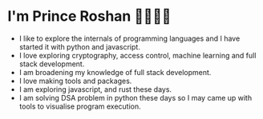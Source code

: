 
# I'm Prince Roshan 👋🏾👨‍💻

  - I like to explore the internals of programming languages and I have started it with python and javascript.
  -  I love exploring cryptography, access control, machine learning and full stack development.
  - I am broadening my knowledge of full stack development. 
  - I love making tools and packages. 
  - I am exploring javascript, and rust these days. 
  - I am solving DSA problem in python these days so I may came up with tools to visualise program execution.
